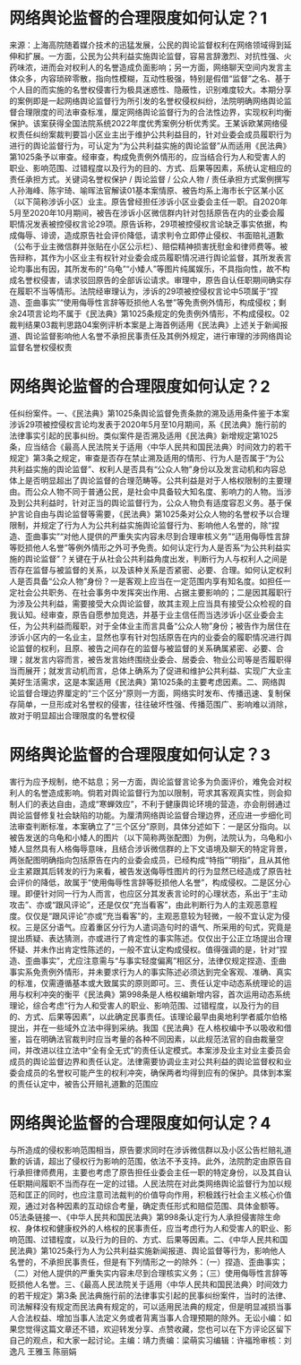# 网络舆论监督的合理限度如何认定？1

来源：上海高院随着媒介技术的迅猛发展，公民的舆论监督权利在网络领域得到延伸和扩展。一方面，公民为公共利益实施舆论监督，容易言辞激烈、对抗性强、火药味浓，进而会对权利人的名誉造成负面影响；另一方面，网络聊天空间内发言主体众多，内容琐碎零散，指向性模糊，互动性极强，特别是假借“监督”之名、基于个人目的而实施的名誉权侵害行为极具迷惑性、隐蔽性，识别难度较大。本期分享的案例即是一起网络舆论监督行为所引发的名誉权侵权纠纷，法院明确网络舆论监督合理限度的司法审查标准，厘定网络舆论监督行为的合法性边界，实现权利均衡保护。该案获得全国法院系统2022年度优秀案例分析优秀奖。王某诉欧某网络侵权责任纠纷案裁判要旨小区业主出于维护公共利益目的，针对业委会成员履职行为进行的舆论监督行为，可认定为“为公共利益实施的舆论监督”从而适用《民法典》第1025条予以审查。经审查，构成免责例外情形的，应当结合行为人和受害人的职业、影响范围、过错程度以及行为的目的、方式、后果等因素，系统认定相应的责任承担方式。关键词名誉权保护 / 舆论监督 / 公众人物 / 责任承担方式案例撰写人孙海峰、陈宇琦、喻晖法官解读01基本案情原、被告均系上海市长宁区某小区（以下简称涉诉小区）业主。原告曾经担任涉诉小区业委会主任一职。自2020年5月至2020年10月期间，被告在涉诉小区微信群内针对包括原告在内的业委会履职情况发表被控侵权言论29项。原告诉称，29项被控侵权言论缺乏事实依据，构成侮辱、诽谤，造成原告社会评价降低，请求判令立即停止侵权、书面赔礼道歉（公布于业主微信群并张贴在小区公示栏）、赔偿精神损害抚慰金和律师费等。被告辩称，其作为小区业主有权针对业委会成员履职情况进行舆论监督，其所发表言论均事出有因，其所发布的“乌龟”“小矮人”等图片纯属娱乐，不具指向性，故不构成名誉权侵害，请求驳回原告的全部诉讼请求。审理中，原告自认任职期间确实存在履职不当等情形。法院经审理认为，涉诉的29项被控侵权言论中5项属于“捏造、歪曲事实”“使用侮辱性言辞等贬损他人名誉”等免责例外情形，构成侵权；剩余24项言论均不属于《民法典》第1025条规定的免责例外情形，不构成侵权。02裁判结果03裁判思路04案例评析本案是上海首例适用《民法典》上述关于新闻报道、舆论监督影响他人名誉不承担民事责任及其例外规定，进行审理的涉网络舆论监督名誉权侵权责

# 网络舆论监督的合理限度如何认定？2

任纠纷案件。一、《民法典》第1025条舆论监督免责条款的溯及适用条件鉴于本案涉诉29项被控侵权言论均发表于2020年5月至10月期间，系《民法典》施行前的法律事实引起的民事纠纷。类似案件是否溯及适用《民法典》新增规定第1025条，应当结合《最高人民法院关于适用〈中华人民共和国民法典〉时间效力的若干规定》第3条之规定，审查是否存在禁止溯及适用的情形、行为人是否属于“为公共利益实施的舆论监督”、权利人是否具有“公众人物”身份以及发言动机和内容总体上是否明显超出了舆论监督的合理范畴等。公共利益是对于人格权限制的主要理由。而公众人物不同于普通公民，是社会中具备较大知名度、影响力的人物。当涉及到公共利益时，针对正当的舆论监督行为，公众人物负有适度容忍义务。基于保护言论自由与舆论监督等需要，《民法典》第1025条对公众人物的名誉权予以合理限制，并规定了行为人为公共利益实施舆论监督行为、影响他人名誉的，除“捏造、歪曲事实”“对他人提供的严重失实内容未尽到合理审核义务”“适用侮辱性言辞等贬损他人名誉”等例外情形之外可予免责。如何认定行为人是否系“为公共利益实施的舆论监督”？关键在于从社会公共利益角度出发，判断行为人与权利人之间是否存在监督与被监督的关系，以及该种关系是否紧密、必要、合理。如何认定权利人是否具备“公众人物”身份？一是客观上应当在一定范围内享有知名度。如担任一定社会公共职务、在社会事务中发挥突出作用、占据主要影响的；二是因其履职行为涉及公共利益，需要接受大众舆论监督，故其主观上应当具有接受公众检视的自我认知。经审查，原告自愿参加竞选，并基于业主信任而当选涉诉小区业委会主任，为公共利益而履职，对于全体业主而言具备“公众人物”身份；被告作为居住在涉诉小区内的一名业主，显然也享有针对包括原告在内的业委会的履职情况进行舆论监督的权利，且原、被告之间存在的监督与被监督的关系确属紧密、必要、合理；就发言内容而言，被告发言始终围绕业委会、居委会、物业公司等是否履职得当而展开；就发言动机而言，总体上确系为了促进和维护公共利益、实现广大业主美好生活需求，这是本案适用《民法典》第1025条的主要考虑因素。二、网络舆论监督合理边界厘定的“三个区分”原则一方面，网络实时发布、传播迅速、复制保存简单，一旦形成对名誉权的侵害，往往破坏性强、传播范围广、影响难以消除，故对于明显超出合理限度的名誉权侵

# 网络舆论监督的合理限度如何认定？3

害行为应予规制，绝不姑息；另一方面，舆论监督言论多为负面评价，难免会对权利人的名誉造成影响。倘若对舆论监督行为加以限制，苛求其客观真实性，则会抑制人们的表达自由，造成“寒蝉效应”，不利于健康舆论环境的营造，亦会削弱通过舆论监督修复社会缺陷的功能。为厘清网络舆论监督合理边界，还应进一步细化司法审查判断标准，本案确立了“三个区分”原则，具体分述如下：一是区分指向。以被告发送的乌龟和小矮人的图片（以下简称两张配图）为例，法院认为，乌龟和小矮人显然具有人格侮辱意味，且结合涉诉微信群的上下文语境及聊天的特定背景，两张配图明确指向包括原告在内的业委会成员，已经构成“特指”“明指”，且从其他业主紧跟其后转发的行为来看，被告发送侮辱性图片的行为显然已经造成了原告社会评价的降低，故属于“使用侮辱性言辞等贬损他人名誉”，构成侵权。二是区分心理。即便针对同一行为人而言，也应区分其发表言论时的心理状态，系出于“主动攻击”、亦或“跟风评论”，还是仅仅“充当看客”，由此判断行为人的主观恶意程度。仅仅是“跟风评论”亦或“充当看客”的，主观恶意较为轻微，一般不宜认定为侵权。三是区分语气。应着重区分行为人遣词造句时的语气、所采用的句式，究竟是提出质疑、表达猜测，亦或进行了肯定性的事实陈述。仅仅出于公正立场提出合理怀疑、并未作出肯定性陈述的，一般不宜认定构成侵权。值得强调的是，针对“捏造、歪曲事实”，尤应注意需与“与事实轻度偏离”相区分，法律仅规定捏造、歪曲事实系免责例外情形，并未要求行为人的事实陈述必须达到完全客观、准确、真实的标准，仅需遵循基本或大致属实的原则即可。三、责任认定中动态系统理论的运用与权利冲突的衡平《民法典》第998条是人格权编新增内容，首次运用动态系统理论，综合考虑“行为人和受害人的职业、影响范围、过错程度，以及行为的目的、方式、后果等因素”，以此确定民事责任。该理论最早由奥地利学者威尔伯格提出，并在一些域外立法中得到采纳。我国《民法典》在人格权编中予以吸收和借鉴，旨在明确法官裁判时应当考量的各种不同因素，以此规范法官的自由裁量空间，并改进以往立法中“全有全无式”的责任认定模式。本案涉及业主对业主委员会成员的舆论监督边界和责任认定。法律需要协调业主对公共利益的舆论监督权和业委会成员的名誉权可能产生的权利冲突，确保两者均得到应有的保护。具体到本案的责任认定中，被告公开赔礼道歉的范围应

# 网络舆论监督的合理限度如何认定？4

与所造成的侵权影响范围相当，原告要求同时在涉诉微信群以及小区公告栏赔礼道歉的诉请，超出了侵权行为影响的范围，依法不予支持。此外，法院酌定由原告自行承担律师费用，主要也考虑了原告担任业委会主任一职的特定身份，以及其自认任职期间履职不当而存在一定的过错。人民法院在对此类网络舆论监督行为加以规范和匡正的同时，也应注意司法裁判的价值导向作用，积极践行社会主义核心价值观，通过对各种因素的互动综合考量，确定责任形式和赔偿范围、具体金额等。05法条链接一、《中华人民共和国民法典》第998条认定行为人承担侵害除生命权、身体权和健康权外的人格权的民事责任，应当考虑行为人和受害人的职业、影响范围、过错程度，以及行为的目的、方式、后果等因素。二、《中华人民共和国民法典》第1025条行为人为公共利益实施新闻报道、舆论监督等行为，影响他人名誉的，不承担民事责任，但是有下列情形之一的除外：（一）捏造、歪曲事实；（二）对他人提供的严重失实内容未尽到合理核实义务；（三）使用侮辱性言辞等贬损他人名誉。三、《最高人民法院关于适用〈中华人民共和国民法典〉时间效力的若干规定》第3条 民法典施行前的法律事实引起的民事纠纷案件，当时的法律、司法解释没有规定而民法典有规定的，可以适用民法典的规定，但是明显减损当事人合法权益、增加当事人法定义务或者背离当事人合理预期的除外。无讼小编：如果您觉得这篇文章还不错，欢迎转发分享、点赞收藏，您也可以在下方评论区留下自己的观点，和大家一起讨论。主编：靖力责编：梁萌实习编辑：许福玲审核：刘逸凡 王雅玉 陈丽娟

